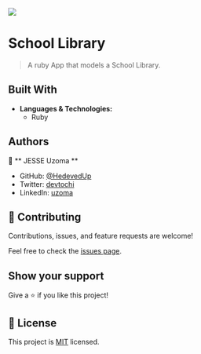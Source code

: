 ![](https://img.shields.io/badge/Microverse-blueviolet)

# School Library

> A ruby App that models a School Library.

## Built With

- **Languages & Technologies:**
  - Ruby

## Authors

👤 ** JESSE  Uzoma **

- GitHub: [@HedevedUp](https://github.com/HeDevedUp)
- Twitter: [devtochi](https://twitter.com/devtochi)
- LinkedIn: [uzoma ](https://linkedin.com/in/jeuzoma/)

## 🤝 Contributing

Contributions, issues, and feature requests are welcome!

Feel free to check the [issues page](../../issues/).

## Show your support

Give a ⭐️ if you like this project!

## 📝 License

This project is [MIT](./MIT.md) licensed.